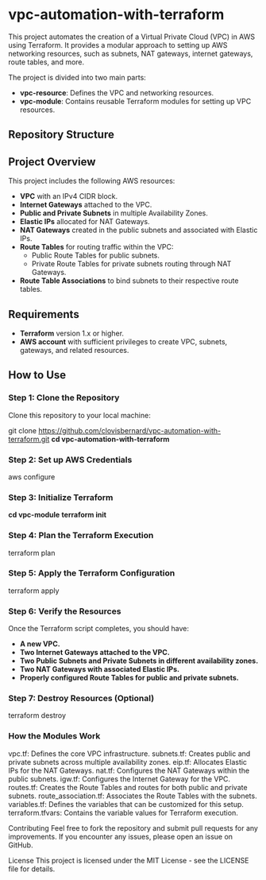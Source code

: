 # vpc-automation-with-terraform

This project automates the creation of a Virtual Private Cloud (VPC) in AWS using Terraform. It provides a modular approach to setting up AWS networking resources, such as subnets, NAT gateways, internet gateways, route tables, and more.

The project is divided into two main parts:
- **vpc-resource**: Defines the VPC and networking resources.
- **vpc-module**: Contains reusable Terraform modules for setting up VPC resources.

## Repository Structure



## Project Overview

This project includes the following AWS resources:
- **VPC** with an IPv4 CIDR block.
- **Internet Gateways** attached to the VPC.
- **Public and Private Subnets** in multiple Availability Zones.
- **Elastic IPs** allocated for NAT Gateways.
- **NAT Gateways** created in the public subnets and associated with Elastic IPs.
- **Route Tables** for routing traffic within the VPC:
  - Public Route Tables for public subnets.
  - Private Route Tables for private subnets routing through NAT Gateways.
- **Route Table Associations** to bind subnets to their respective route tables.

## Requirements

- **Terraform** version 1.x or higher.
- **AWS account** with sufficient privileges to create VPC, subnets, gateways, and related resources.

## How to Use

### Step 1: Clone the Repository
Clone this repository to your local machine:

git clone https://github.com/clovisbernard/vpc-automation-with-terraform.git
**cd vpc-automation-with-terraform**

### Step 2: Set up AWS Credentials
aws configure

### Step 3: Initialize Terraform
**cd vpc-module**
**terraform init**

### Step 4: Plan the Terraform Execution
terraform plan

### Step 5: Apply the Terraform Configuration
terraform apply

### Step 6: Verify the Resources
Once the Terraform script completes, you should have:

- **A new VPC.**
- **Two Internet Gateways attached to the VPC.**
- **Two Public Subnets and Private Subnets in different availability zones.**
- **Two NAT Gateways with associated Elastic IPs.**
- **Properly configured Route Tables for public and private subnets.**

### Step 7: Destroy Resources (Optional)
terraform destroy


### How the Modules Work
vpc.tf: Defines the core VPC infrastructure.
subnets.tf: Creates public and private subnets across multiple availability zones.
eip.tf: Allocates Elastic IPs for the NAT Gateways.
nat.tf: Configures the NAT Gateways within the public subnets.
igw.tf: Configures the Internet Gateway for the VPC.
routes.tf: Creates the Route Tables and routes for both public and private subnets.
route_association.tf: Associates the Route Tables with the subnets.
variables.tf: Defines the variables that can be customized for this setup.
terraform.tfvars: Contains the variable values for Terraform execution.

Contributing
Feel free to fork the repository and submit pull requests for any improvements. If you encounter any issues, please open an issue on GitHub.

License
This project is licensed under the MIT License - see the LICENSE file for details.